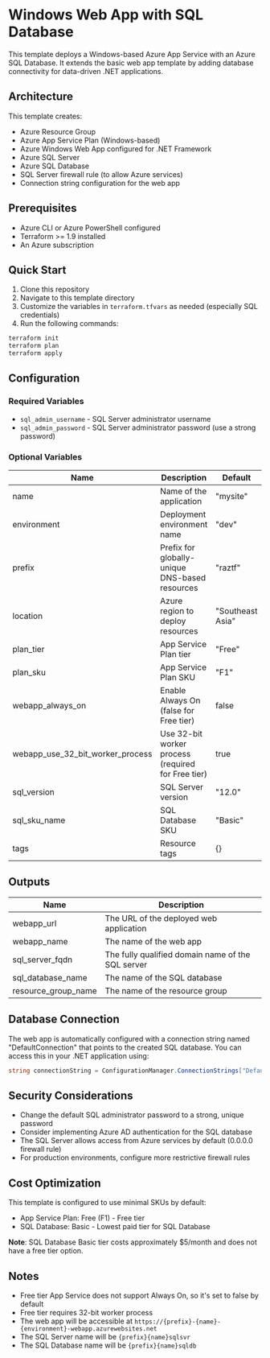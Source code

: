 # Windows Web App with SQL Database

This template deploys a Windows-based Azure App Service with an Azure SQL Database. It extends the basic web app template by adding database connectivity for data-driven .NET applications.

## Architecture

This template creates:

- Azure Resource Group
- Azure App Service Plan (Windows-based)
- Azure Windows Web App configured for .NET Framework
- Azure SQL Server
- Azure SQL Database
- SQL Server firewall rule (to allow Azure services)
- Connection string configuration for the web app

## Prerequisites

- Azure CLI or Azure PowerShell configured
- Terraform >= 1.9 installed
- An Azure subscription

## Quick Start

1. Clone this repository
2. Navigate to this template directory
3. Customize the variables in `terraform.tfvars` as needed (especially SQL credentials)
4. Run the following commands:

```bash
terraform init
terraform plan
terraform apply
```

## Configuration

### Required Variables

- `sql_admin_username` - SQL Server administrator username
- `sql_admin_password` - SQL Server administrator password (use a strong password)

### Optional Variables

| Name | Description | Default |
|-|-|-|
| name | Name of the application | "mysite" |
| environment | Deployment environment name | "dev" |
| prefix | Prefix for globally-unique DNS-based resources | "raztf" |
| location | Azure region to deploy resources | "Southeast Asia" |
| plan_tier | App Service Plan tier | "Free" |
| plan_sku | App Service Plan SKU | "F1" |
| webapp_always_on | Enable Always On (false for Free tier) | false |
| webapp_use_32_bit_worker_process | Use 32-bit worker process (required for Free tier) | true |
| sql_version | SQL Server version | "12.0" |
| sql_sku_name | SQL Database SKU | "Basic" |
| tags | Resource tags | {} |

## Outputs

| Name | Description |
|-|-|
| webapp_url | The URL of the deployed web application |
| webapp_name | The name of the web app |
| sql_server_fqdn | The fully qualified domain name of the SQL server |
| sql_database_name | The name of the SQL database |
| resource_group_name | The name of the resource group |

## Database Connection

The web app is automatically configured with a connection string named "DefaultConnection" that points to the created SQL database. You can access this in your .NET application using:

```csharp
string connectionString = ConfigurationManager.ConnectionStrings["DefaultConnection"].ConnectionString;
```

## Security Considerations

- Change the default SQL administrator password to a strong, unique password
- Consider implementing Azure AD authentication for the SQL database
- The SQL Server allows access from Azure services by default (0.0.0.0 firewall rule)
- For production environments, configure more restrictive firewall rules

## Cost Optimization

This template is configured to use minimal SKUs by default:

- App Service Plan: Free (F1) - Free tier
- SQL Database: Basic - Lowest paid tier for SQL Database

**Note**: SQL Database Basic tier costs approximately $5/month and does not have a free tier option.

## Notes

- Free tier App Service does not support Always On, so it's set to false by default
- Free tier requires 32-bit worker process
- The web app will be accessible at `https://{prefix}-{name}-{environment}-webapp.azurewebsites.net`
- The SQL Server name will be `{prefix}{name}sqlsvr`
- The SQL Database name will be `{prefix}{name}sqldb`
